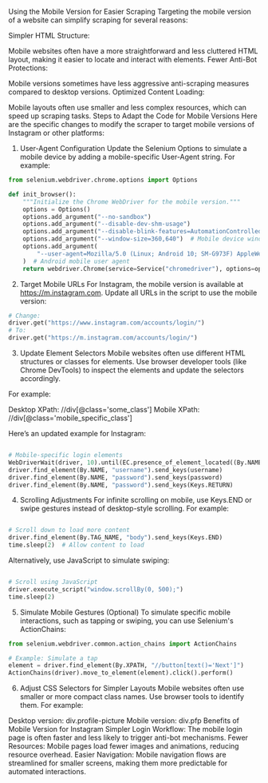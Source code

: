 Using the Mobile Version for Easier Scraping
Targeting the mobile version of a website can simplify scraping for several reasons:

Simpler HTML Structure:

Mobile websites often have a more straightforward and less cluttered HTML layout, making it easier to locate and interact with elements.
Fewer Anti-Bot Protections:

Mobile versions sometimes have less aggressive anti-scraping measures compared to desktop versions.
Optimized Content Loading:

Mobile layouts often use smaller and less complex resources, which can speed up scraping tasks.
Steps to Adapt the Code for Mobile Versions
Here are the specific changes to modify the scraper to target mobile versions of Instagram or other platforms:

1. User-Agent Configuration
Update the Selenium Options to simulate a mobile device by adding a mobile-specific User-Agent string. For example:

```python
from selenium.webdriver.chrome.options import Options

def init_browser():
    """Initialize the Chrome WebDriver for the mobile version."""
    options = Options()
    options.add_argument("--no-sandbox")
    options.add_argument("--disable-dev-shm-usage")
    options.add_argument("--disable-blink-features=AutomationControlled")
    options.add_argument("--window-size=360,640")  # Mobile device window size
    options.add_argument(
        "--user-agent=Mozilla/5.0 (Linux; Android 10; SM-G973F) AppleWebKit/537.36 (KHTML, like Gecko) Chrome/83.0.4103.106 Mobile Safari/537.36"
    )  # Android mobile user agent
    return webdriver.Chrome(service=Service("chromedriver"), options=options)
```

2. Target Mobile URLs
For Instagram, the mobile version is available at https://m.instagram.com. Update all URLs in the script to use the mobile version:

```python
# Change:
driver.get("https://www.instagram.com/accounts/login/")
# To:
driver.get("https://m.instagram.com/accounts/login/")
```

3. Update Element Selectors
Mobile websites often use different HTML structures or classes for elements. Use browser developer tools (like Chrome DevTools) to inspect the elements and update the selectors accordingly.

For example:

Desktop XPath: //div[@class='some_class']
Mobile XPath: //div[@class='mobile_specific_class']

Here’s an updated example for Instagram:

```python

# Mobile-specific login elements
WebDriverWait(driver, 10).until(EC.presence_of_element_located((By.NAME, "username")))
driver.find_element(By.NAME, "username").send_keys(username)
driver.find_element(By.NAME, "password").send_keys(password)
driver.find_element(By.NAME, "password").send_keys(Keys.RETURN)
```

4. Scrolling Adjustments
For infinite scrolling on mobile, use Keys.END or swipe gestures instead of desktop-style scrolling. For example:

```python

# Scroll down to load more content
driver.find_element(By.TAG_NAME, "body").send_keys(Keys.END)
time.sleep(2)  # Allow content to load
```

Alternatively, use JavaScript to simulate swiping:

```python

# Scroll using JavaScript
driver.execute_script("window.scrollBy(0, 500);")
time.sleep(2)
```

5. Simulate Mobile Gestures (Optional)
To simulate specific mobile interactions, such as tapping or swiping, you can use Selenium's ActionChains:

```python
from selenium.webdriver.common.action_chains import ActionChains

# Example: Simulate a tap
element = driver.find_element(By.XPATH, "//button[text()='Next']")
ActionChains(driver).move_to_element(element).click().perform()
```

6. Adjust CSS Selectors for Simpler Layouts
Mobile websites often use smaller or more compact class names. Use browser tools to identify them. For example:

Desktop version: div.profile-picture
Mobile version: div.pfp
Benefits of Mobile Version for Instagram
Simpler Login Workflow: The mobile login page is often faster and less likely to trigger anti-bot mechanisms.
Fewer Resources: Mobile pages load fewer images and animations, reducing resource overhead.
Easier Navigation: Mobile navigation flows are streamlined for smaller screens, making them more predictable for automated interactions.
